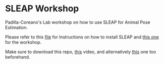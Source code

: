# SLEAP Workshop

Padilla-Coreano's Lab workshop on how to use SLEAP for Animal Pose Estimation.

Please refer to this [file](https://github.com/rdiazrincon/SLEAP_workshop/blob/master/Instructions.md) for Instructions on how to install SLEAP and [this one](https://github.com/rdiazrincon/SLEAP_workshop/blob/master/Workshop.md) for the workshop.

Make sure to download this repo, [this](https://www.dropbox.com/s/8k2ibmkg7ba95ma/CAGE2_2.1v1.3_20220520.AVI?dl=0) video, and alternatively [this](https://www.dropbox.com/s/ivg5qwwvkrbbdi6/CAGE1_1.1v2.2_20220519.AVI?dl=0) one too beforehand.
